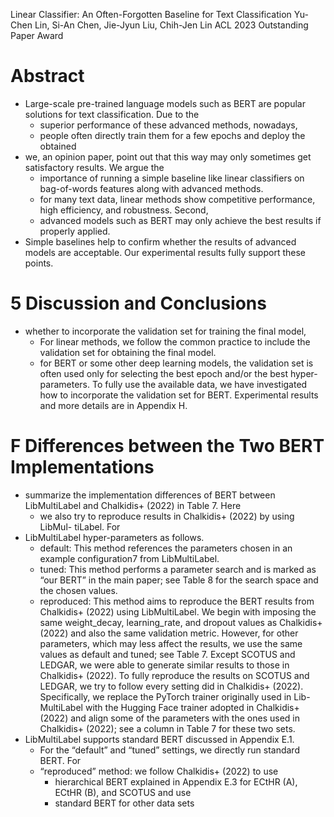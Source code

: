 Linear Classifier: An Often-Forgotten Baseline for Text Classification
Yu-Chen Lin, Si-An Chen, Jie-Jyun Liu, Chih-Jen Lin
ACL 2023 Outstanding Paper Award

# Abstract

* Large-scale pre-trained language models such as BERT are popular solutions
  for text classification. Due to the 
  * superior performance of these advanced methods, nowadays, 
  * people often directly train them for a few epochs and deploy the obtained
* we, an opinion paper, point out that this way may only sometimes get
  satisfactory results. We argue the 
  * importance of running a simple baseline like linear classifiers on
    bag-of-words features along with advanced methods.
  * for many text data, linear methods show competitive performance, high
    efficiency, and robustness. Second, 
  * advanced models such as BERT may only achieve the best results if properly
    applied. 
* Simple baselines help to confirm whether the results of advanced models are
  acceptable. Our experimental results fully support these points.

# 5 Discussion and Conclusions
  
* whether to incorporate the validation set for training the final model,
  * For linear methods, we follow the common practice to include the validation
    set for obtaining the final model.
  * for BERT or some other deep learning models, the validation set is often
    used only for selecting the best epoch and/or the best hyper-parameters. To
    fully use the available data, we have investigated how to incorporate the
    validation set for BERT. Experimental results and more details are in
    Appendix H.

# F Differences between the Two BERT Implementations

* summarize the implementation differences of BERT
  between LibMultiLabel and Chalkidis+ (2022) in Table 7. Here 
  * we also try to reproduce results in Chalkidis+ (2022) by using LibMul-
    tiLabel.  For 
* LibMultiLabel hyper-parameters as follows.
  * default: This method references the parameters chosen in an example
    configuration7 from LibMultiLabel.
  * tuned: This method performs a parameter search and is marked as “our BERT”
    in the main paper; see Table 8 for the search space and the chosen values.
  * reproduced: This method aims to reproduce the BERT results from Chalkidis+
    (2022) using LibMultiLabel. We begin with imposing the same weight_decay,
    learning_rate, and dropout values as Chalkidis+ (2022) and also the same
    validation metric. However, for other parameters, which may less affect
    the results, we use the same values as default and tuned; see Table 7.
    Except SCOTUS and LEDGAR, we were able to generate similar results to
    those in Chalkidis+ (2022). To fully reproduce the results on SCOTUS and
    LEDGAR, we try to follow every setting did in Chalkidis+ (2022).
    Specifically, we replace the PyTorch trainer originally used in Lib-
    MultiLabel with the Hugging Face trainer adopted in Chalkidis+ (2022) and
    align some of the parameters with the ones used in Chalkidis+ (2022); see a
    column in Table 7 for these two sets.
* LibMultiLabel supports standard BERT discussed in Appendix E.1. 
  * For the “default” and “tuned” settings, we directly run standard BERT.  For
  * “reproduced” method: we follow Chalkidis+ (2022) to use 
    * hierarchical BERT explained in Appendix E.3 for ECtHR (A), ECtHR (B), and
      SCOTUS and use 
    * standard BERT for other data sets
